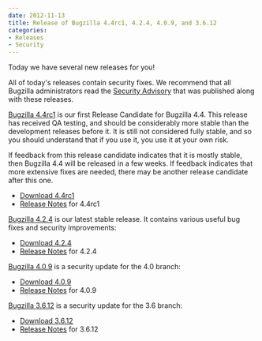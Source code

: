 ```yaml
---
date: 2012-11-13
title: Release of Bugzilla 4.4rc1, 4.2.4, 4.0.9, and 3.6.12
categories:
- Releases
- Security
---
```


Today we have several new releases for you!

All of today's releases contain security fixes. We recommend that all Bugzilla administrators read the [Security Advisory](/security/3.6.11/) that was published along with these releases.

[Bugzilla 4.4rc1](/releases/4.4/) is our first Release Candidate for Bugzilla 4.4\. This release has received QA testing, and should be considerably more stable than the development releases before it. It is still not considered fully stable, and so you should understand that if you use it, you use it at your own risk.

If feedback from this release candidate indicates that it is mostly stable, then Bugzilla 4.4 will be released in a few weeks. If feedback indicates that more extensive fixes are needed, there may be another release candidate after this one.

*   [Download 4.4rc1](/download/#v44)
*   [Release Notes](/releases/4.4/) for 4.4rc1

[Bugzilla 4.2.4](/releases/4.2.4/) is our latest stable release. It contains various useful bug fixes and security improvements:

*   [Download 4.2.4](/download/#v42)
*   [Release Notes](/releases/4.2.4/) for 4.2.4

[Bugzilla 4.0.9](/releases/4.0.9/) is a security update for the 4.0 branch:

*   [Download 4.0.9](/download/#v40)
*   [Release Notes](/releases/4.0.9/) for 4.0.9

[Bugzilla 3.6.12](/releases/3.6.12/) is a security update for the 3.6 branch:

*   [Download 3.6.12](/download/#v36)
*   [Release Notes](/releases/3.6.12/) for 3.6.12

